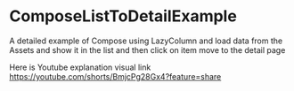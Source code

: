 # ComposeListToDetailExample
A detailed example of Compose using LazyColumn and load data from the Assets and show it in the list and then click on item move to the detail page

Here is Youtube explanation visual link
https://youtube.com/shorts/BmjcPg28Gx4?feature=share
